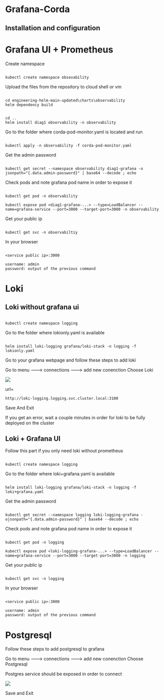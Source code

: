 # Grafana-Corda

## Installation and configuration

# Grafana UI + Prometheus

Create namespace

~~~

kubectl create namespace obsevability

~~~

Upload the files from the repository to cloud shell or vm

~~~

cd engineering-helm-main-updated\charts\observability
helm dependency build

~~~

~~~

cd ..
helm install diag1 observability -n observability

~~~

Go to the folder where corda-pod-monitor.yaml is located and run

~~~

kubectl apply -n observability -f corda-pod-monitor.yaml

~~~

Get the admin password

~~~

kubectl get secret --namespace observability diag1-grafana -o jsonpath="{.data.admin-password}" | base64 --decode ; echo

~~~

Check pods and note grafana pod name in order to expose it

~~~

kubectl get pod -n observability

kubectl expose pod <diag1-grafana-...> --type=LoadBalancer --name=grafana-service --port=3000 --target-port=3000 -n observability
~~~

Get your public ip

~~~

kubectl get svc -n observabiltiy

~~~

In your browser

~~~

<service public ip>:3000

username: admin
password: output of the previous command 
~~~

# Loki 

## Loki without grafana ui

~~~

kubectl create namespace logging

~~~


Go to the folder where lokionly.yaml is available

~~~

helm install loki-logging grafana/loki-stack -n logging -f lokionly.yaml

~~~

Go to your grafana webpage and follow these steps to add loki

Go to menu ---> connections ---> add new conenction 
Choose Loki


![](./Images/Screenshot%202024-06-24%20115751.png)

url=
~~~
http://loki-logging.logging.svc.cluster.local:3100
~~~

Save And Exit

If you get an error, wait a couple minutes in order for loki to be fully deployed on the cluster


## Loki + Grafana UI

Follow this part if you only need loki without prometheus

~~~

kubectl create namespace logging

~~~


Go to the folder where loki+grafana.yaml is available

~~~

helm install loki-logging grafana/loki-stack -n logging -f loki+grafana.yaml

~~~



Get the admin password

~~~

kubectl get secret --namespace logging loki-logging-grafana -ojsonpath="{.data.admin-password}" | base64 --decode ; echo

~~~

Check pods and note grafana pod name in order to expose it

~~~

kubectl get pod -n logging

kubectl expose pod <loki-logging-grafana-...> --type=LoadBalancer --name=grafana-service --port=3000 --target-port=3000 -n logging
~~~

Get your public ip

~~~

kubectl get svc -n logging

~~~

In your browser

~~~

<service public ip>:3000

username: admin
password: output of the previous command 
~~~






# Postgresql

Follow these steps to add postgresql to grafana

Go to menu ---> connections ---> add new conenction 
Choose Postgresql

Postgres service should be exposed in order to connect

![](./Images/Screenshot%202024-06-24%20120124.png)

Save and Exit






















